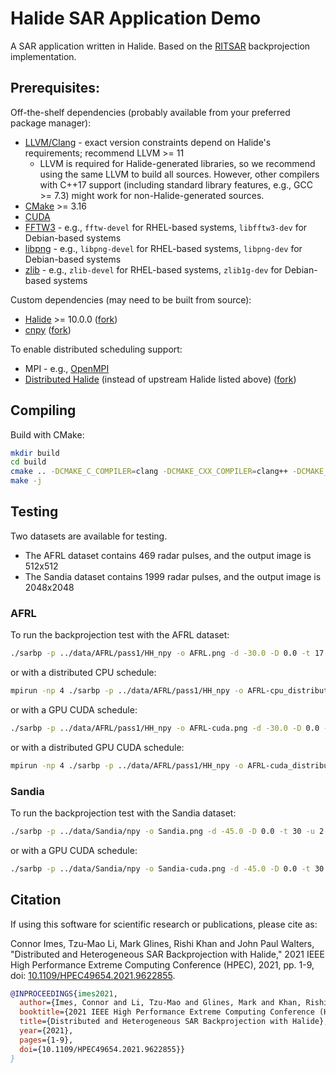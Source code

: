 # Halide SAR Application Demo

A SAR application written in Halide.
Based on the [RITSAR](https://github.com/dm6718/RITSAR) backprojection implementation.


## Prerequisites:

Off-the-shelf dependencies (probably available from your preferred package manager):

* [LLVM/Clang](https://llvm.org/) - exact version constraints depend on Halide's requirements; recommend LLVM >= 11
  * LLVM is required for Halide-generated libraries, so we recommend using the same LLVM to build all sources. However, other compilers with C++17 support (including standard library features, e.g., GCC >= 7.3) might work for non-Halide-generated sources.
* [CMake](https://cmake.org/) >= 3.16
* [CUDA](https://developer.nvidia.com/cuda-toolkit)
* [FFTW3](http://www.fftw.org/) - e.g., `fftw-devel` for RHEL-based systems, `libfftw3-dev` for Debian-based systems
* [libpng](http://www.libpng.org/pub/png/libpng.html) - e.g., `libpng-devel` for RHEL-based systems, `libpng-dev` for Debian-based systems
* [zlib](https://zlib.net/) - e.g., `zlib-devel` for RHEL-based systems, `zlib1g-dev` for Debian-based systems

Custom dependencies (may need to be built from source):

* [Halide](https://halide-lang.org/) >= 10.0.0 ([fork](https://github.com/ISI-apex/Halide))
* [cnpy](https://github.com/rogersce/cnpy) ([fork](https://github.com/ISI-apex/cnpy))

To enable distributed scheduling support:

* MPI - e.g., [OpenMPI](https://www.open-mpi.org/)
* [Distributed Halide](https://github.com/BachiLi/Halide/tree/distributed) (instead of upstream Halide listed above) ([fork](https://github.com/ISI-apex/Halide/tree/distributed))


## Compiling

Build with CMake:

```sh
mkdir build
cd build
cmake .. -DCMAKE_C_COMPILER=clang -DCMAKE_CXX_COMPILER=clang++ -DCMAKE_PREFIX_PATH="/path/to/halide-install-prefix/lib64/cmake/Halide/;/path/to/cnpy-install-prefix/"
make -j
```


## Testing

Two datasets are available for testing.

* The AFRL dataset contains 469 radar pulses, and the output image is 512x512
* The Sandia dataset contains 1999 radar pulses, and the output image is 2048x2048

### AFRL

To run the backprojection test with the AFRL dataset:

```sh
./sarbp -p ../data/AFRL/pass1/HH_npy -o AFRL.png -d -30.0 -D 0.0 -t 17 -u 2
```

or with a distributed CPU schedule:

```sh
mpirun -np 4 ./sarbp -p ../data/AFRL/pass1/HH_npy -o AFRL-cpu_distributed.png -d -30.0 -D 0.0 -t 17 -u 2 -s cpu_distributed
```

or with a GPU CUDA schedule:

```sh
./sarbp -p ../data/AFRL/pass1/HH_npy -o AFRL-cuda.png -d -30.0 -D 0.0 -t 17 -u 2 -s cuda
```

or with a distributed GPU CUDA schedule:

```sh
mpirun -np 4 ./sarbp -p ../data/AFRL/pass1/HH_npy -o AFRL-cuda_distributed.png -d -30.0 -D 0.0 -t 17 -u 2 -s cuda_distributed
```

### Sandia

To run the backprojection test with the Sandia dataset:
```sh
./sarbp -p ../data/Sandia/npy -o Sandia.png -d -45.0 -D 0.0 -t 30 -u 2
```

or with a GPU CUDA schedule:

```sh
./sarbp -p ../data/Sandia/npy -o Sandia-cuda.png -d -45.0 -D 0.0 -t 30 -u 2 -s cuda
```


## Citation

If using this software for scientific research or publications, please cite as:

Connor Imes, Tzu-Mao Li, Mark Glines, Rishi Khan and John Paul Walters, "Distributed and Heterogeneous SAR Backprojection with Halide," 2021 IEEE High Performance Extreme Computing Conference (HPEC), 2021, pp. 1-9, doi: [10.1109/HPEC49654.2021.9622855](https://doi.org/10.1109/HPEC49654.2021.9622855).

```BibTex
@INPROCEEDINGS{imes2021,
  author={Imes, Connor and Li, Tzu-Mao and Glines, Mark and Khan, Rishi and Walters, John Paul},
  booktitle={2021 IEEE High Performance Extreme Computing Conference (HPEC)},
  title={Distributed and Heterogeneous SAR Backprojection with Halide},
  year={2021},
  pages={1-9},
  doi={10.1109/HPEC49654.2021.9622855}}
}
```
